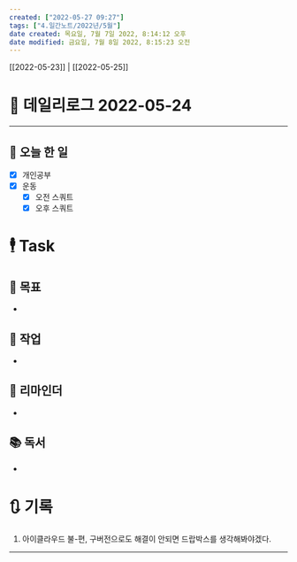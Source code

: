 ```yaml
---
created: ["2022-05-27 09:27"]
tags: ["4.일간노트/2022년/5월"]
date created: 목요일, 7월 7일 2022, 8:14:12 오후
date modified: 금요일, 7월 8일 2022, 8:15:23 오전
---
```


[[2022-05-23]] | [[2022-05-25]]

# 📅 데일리로그 2022-05-24

---
## 🔷 오늘 한 일
- [x] 개인공부
- [x] 운동
	- [x] 오전 스쿼트
	- [x] 오후 스쿼트

# 🕴 Task
## 🎯 목표
- 

## 🚀 작업
- 

## 📕 리마인더
- 

## 📚 독서
- 

# 🔃 기록
1.  아이클라우드 불-편, 구버전으로도 해결이 안되면 드랍박스를 생각해봐야겠다.
---

